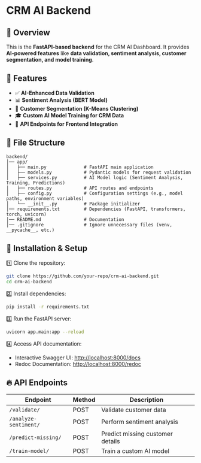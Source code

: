 # CRM AI Backend

## 📌 Overview
This is the **FastAPI-based backend** for the CRM AI Dashboard. It provides **AI-powered features** like **data validation, sentiment analysis, customer segmentation, and model training**.

## 🚀 Features
- ✅ **AI-Enhanced Data Validation**
- 📊 **Sentiment Analysis (BERT Model)**
- 🔢 **Customer Segmentation (K-Means Clustering)**
- 🎓 **Custom AI Model Training for CRM Data**
- 🔌 **API Endpoints for Frontend Integration**

## 📂 File Structure
```
backend/
│── app/
│   ├── main.py              # FastAPI main application
│   ├── models.py            # Pydantic models for request validation
│   ├── services.py          # AI Model logic (Sentiment Analysis, Training, Predictions)
│   ├── routes.py            # API routes and endpoints
│   ├── config.py            # Configuration settings (e.g., model paths, environment variables)
│   └── __init__.py          # Package initializer
│── requirements.txt         # Dependencies (FastAPI, transformers, torch, uvicorn)
│── README.md                # Documentation
│── .gitignore               # Ignore unnecessary files (venv, __pycache__, etc.)
```

## 🚀 Installation & Setup
1️⃣ Clone the repository:
```sh
git clone https://github.com/your-repo/crm-ai-backend.git
cd crm-ai-backend
```

2️⃣ Install dependencies:
```sh
pip install -r requirements.txt
```

3️⃣ Run the FastAPI server:
```sh
uvicorn app.main:app --reload
```

4️⃣ Access API documentation:
- Interactive Swagger UI: [http://localhost:8000/docs](http://localhost:8000/docs)
- Redoc Documentation: [http://localhost:8000/redoc](http://localhost:8000/redoc)

## 🔥 API Endpoints
| Endpoint                 | Method | Description |
|--------------------------|--------|-------------|
| `/validate/`             | POST   | Validate customer data |
| `/analyze-sentiment/`    | POST   | Perform sentiment analysis |
| `/predict-missing/`      | POST   | Predict missing customer details |
| `/train-model/`          | POST   | Train a custom AI model |
